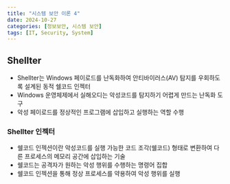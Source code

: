 ```yaml
---
title: "시스템 보안 이론 4"
date: 2024-10-27
categories: [정보보안, 시스템 보안]
tags: [IT, Security, System]
---
```


## Shellter

- Shellter는 Windows 페이로드를 난독화하여 안티바이러스(AV) 탐지를 우회하도록 설계된 동적 쉘코드 인젝터
- Windows 운영체제에서 실해오디는 악성코드를 탐지하기 어렵게 만드는 난독화 도구
- 악성 페이로드를 정상적인 프로그램에 삽입하고 실행하는 역할 수행

### Shellter 인젝터

- 쉘코드 인젝션이란 악성코드를 실행 가능한 코드 조각(쉘코드) 형태로 변환하여 다른 프로세스의 메모리 공간에 삽입하는 기술
- 쉘코드는 공격자가 원하는 악성 행위를 수행하는 명령어 집합
- 쉘코드 인젝션을 통해 정상 프로세스를 약용하여 악성 행위를 실행
